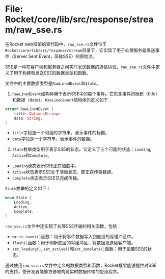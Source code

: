 # File: Rocket/core/lib/src/response/stream/raw_sse.rs

在Rocket web框架的源代码中，`raw_sse.rs`文件位于`Rocket/core/lib/src/response/stream`目录下，它实现了用于处理服务器发送事件（Server Sent Event，简称SSE）的原始流。

SSE是一种在客户端和服务器之间实时发送数据的通信协议。`raw_sse.rs`文件中定义了用于构建和发送SSE的数据类型和函数。

文件中的主要数据类型是`RawLinedEvent`和`State`。

1. `RawLinedEvent`结构体用于表示SSE中的每个事件。它包含事件的标题（title）和数据（data）。`RawLinedEvent`结构体的定义如下：

```rust
struct RawLinedEvent {
    title: Option<String>,
    data: String,
}
```

- `title`字段是一个可选的字符串，表示事件的标题。
- `data`字段是一个字符串，表示事件的数据。

2. `State`枚举类型用于表示SSE的状态。它定义了三个可能的状态：`Loading`, `Active`和`Complete`。

- `Loading`状态表示SSE正在加载中。
- `Active`状态表示SSE处于活动状态，即正在传输数据。
- `Complete`状态表示SSE已完成传输。

`State`枚举的定义如下：

```rust
enum State {
    Loading,
    Active,
    Complete,
}
```

`raw_sse.rs`文件中还实现了处理SSE传输的相关函数，包括：

- `write_event()`函数：用于将事件数据写入到底层的写缓冲区中。
- `flush()`函数：用于刷新底层的写缓冲区，将数据发送给客户端。
- `set_loading()`, `set_active()`和`set_complete()`函数：用于设置SSE的状态。

通过使用`raw_sse.rs`文件中定义的数据类型和函数，Rocket框架能够提供对SSE的支持，使开发者能够方便地构建实时数据传输的应用程序。

